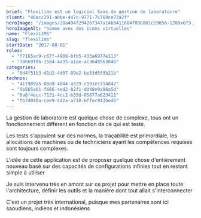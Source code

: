 ```yaml
---
brief: "Flexilims est un logiciel Saas de gestion de laboratoire"
client: "46acc201-abbe-447c-9771-7c760ce73a2f"
heroImage: "/images/28a494f294267347a14b8411084f896881c19656-1280x673.jpg"
heroImageAlt: "homme avec des icons virtuelles"
name: "FlexiLIMS"
slug: "flexilims"
startDate: "2017-08-01"
roles:
  - "f7165ac9-c67f-4908-bfb5-433a6977e113"
  - "78669f8b-1584-4a35-a1ae-ac364856304b"
categories:
  - "0d4f51b3-d1d2-4d07-89e2-be53d533b21b"
technos:
  - "411989a5-88dd-4044-a329-c191ec714d42"
  - "9b565a61-f606-4ed2-82f1-dd48e9a86a5d"
  - "6a6f4ecc-7131-4cc2-b35d-85877a623411"
  - "fb7d040a-cee9-442a-a710-bffec943bed6"
---
```


La gestion de laboratoire est quelque chose de complexe, tous ont un fonctionnement différent en fonction de ce qui est testé.

Les tests s'appuient sur des normes, la traçabilité est primordiale, les allocations de machines ou de techniciens ayant les compétences requises sont toujours complexes.

L'idée de cette application est de proposer quelque chose d'entièrement nouveau basé sur des capacités de configurations infinies tout en restant simple à utiliser

Je suis intervenu très en amont sur ce projet pour mettre en place toute l'architecture, définir les outils et la manière dont tout allait s'interconnecter

C'est un projet très international, puisque mes partenaires sont ici saoudiens, indiens et indonésiens
